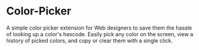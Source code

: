 # Color-Picker
A simple color picker extension for Web designers to save them the hassle of looking up a color's hexcode. Easily pick any color on the screen, view a history of picked colors, and copy or clear them with a single click.
